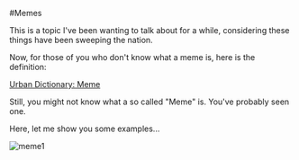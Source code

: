 #Memes

This is a topic I've been wanting to talk about for a while,
considering these things have been sweeping the nation.

Now, for those of you who don't know what a meme is, here is the
definition:

[Urban Dictionary:
Meme](http://www.urbandictionary.com/define.php?term=meme)

Still, you might not know what a so called "Meme" is. You've probably
seen one.

Here, let me show you some examples...

![meme1](http://www.cattime.com/assets/upload/gallery/25-cat-memes/Cat-meme_006.jpg)
